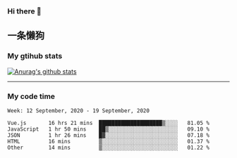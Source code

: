 ### Hi there 👋

## 一条懒狗
<!--
**kiss-me-quickly/kiss-me-quickly** is a ✨ _special_ ✨ repository because its `README.md` (this file) appears on your GitHub profile.

Here are some ideas to get you started:

- 🔭 I’m currently working on ...
- 🌱 I’m currently learning ...
- 👯 I’m looking to collaborate on ...
- 🤔 I’m looking for help with ...
- 💬 Ask me about ...
- 📫 How to reach me: ...
- 😄 Pronouns: ...
- ⚡ Fun fact: ...
-->


### My gtihub stats

[![Anurag's github stats](https://github-readme-stats.vercel.app/api?username=kiss-me-quickly)](https://github.com/anuraghazra/github-readme-stats)

***

### My code time

<!--START_SECTION:waka-->
```text
Week: 12 September, 2020 - 19 September, 2020

Vue.js       16 hrs 21 mins  ████████████████████▒░░░░   81.05 % 
JavaScript   1 hr 50 mins    ██▒░░░░░░░░░░░░░░░░░░░░░░   09.10 % 
JSON         1 hr 26 mins    █▓░░░░░░░░░░░░░░░░░░░░░░░   07.18 % 
HTML         16 mins         ▒░░░░░░░░░░░░░░░░░░░░░░░░   01.37 % 
Other        14 mins         ▒░░░░░░░░░░░░░░░░░░░░░░░░   01.22 % 
```
<!--END_SECTION:waka-->
